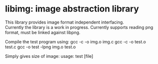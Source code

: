 # libimg: image abstraction library

This library provides image format independent interfacing.  
Currently the library is a work in progress.
Currently supports reading png format, must be linked against libpng.

Compile the test program using:
    gcc -c -o img.o img.c
    gcc -c -o test.o test.c
    gcc -o test -lpng img.o test.o

Simply gives size of image:
    usage: test [file]
